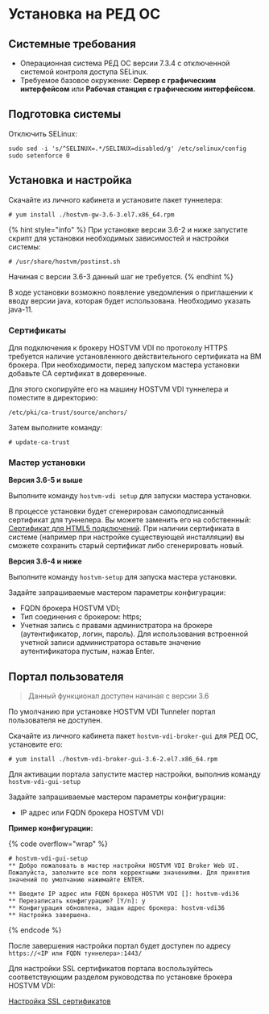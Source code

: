 # Установка на РЕД ОС

## Системные требования <a href="#requirements" id="requirements"></a>

* Операционная система РЕД ОС версии 7.3.4 с отключенной системой контроля доступа SELinux.
* Требуемое базовое окружение: **Сервер с графическим интерфейсом** или **Рабочая станция с графическим интерфейсом.**

## Подготовка системы <a href="#preparation" id="preparation"></a>

Отключить SELinux:

```
sudo sed -i 's/^SELINUX=.*/SELINUX=disabled/g' /etc/selinux/config
sudo setenforce 0
```

## Установка и настройка <a href="#install" id="install"></a>

Скачайте из личного кабинета и установите пакет туннелера:

```shell-session
# yum install ./hostvm-gw-3.6-3.el7.x86_64.rpm
```

{% hint style="info" %}
При установке версии 3.6-2 и ниже запустите скрипт для установки необходимых зависимостей и настройки системы:

```shell-session
# /usr/share/hostvm/postinst.sh
```

Начиная с версии 3.6-3 данный шаг не требуется.
{% endhint %}

В ходе установки возможно появление уведомления о приглашении к вводу версии java, которая будет использована. Необходимо указать java-11.

### Сертификаты <a href="#certificates" id="certificates"></a>

Для подключения к брокеру HOSTVM VDI по протоколу HTTPS требуется наличие установленного действительного сертификата на ВМ брокера. При необходимости, перед запуском мастера установки добавьте CA сертификат в доверенные.

Для этого скопируйте его на машину HOSTVM VDI туннелера и поместите в директорию:

```
/etc/pki/ca-trust/source/anchors/
```

Затем выполните команду:

```shell-session
# update-ca-trust
```

### Мастер установки <a href="#setup-wizard" id="setup-wizard"></a>

**Версия 3.6-5 и выше**

Выполните команду `hostvm-vdi setup` для запуски мастера установки.

В процессе установки будет сгенерирован самоподписанный сертификат для туннелера. Вы можете заменить его на собственный: [Сертификат для HTML5 подключений](../tunneler-appliance-deploy.md#html5-certificate). При наличии сертификата в системе (например при настройке существующей инсталляции) вы сможете сохранить старый сертификат либо сгенерировать новый.

**Версия 3.6-4 и ниже**

Выполните команду `hostvm-setup` для запуска мастера установки.

Задайте запрашиваемые мастером параметры конфигурации:

* FQDN брокера HOSTVM VDI;
* Тип соединения с брокером: https;
* Учетная запись с правами администратора на брокере (аутентификатор, логин, пароль). Для использования встроенной учетной записи администратора оставьте значение аутентификатора пустым, нажав Enter.

## Портал пользователя <a href="#user-portal" id="user-portal"></a>

> Данный функционал доступен начиная с версии 3.6

По умолчанию при установке HOSTVM VDI Tunneler портал пользователя не доступен.

Скачайте из личного кабинета пакет `hostvm-vdi-broker-gui` для РЕД ОС, установите его:

```shell-session
# yum install ./hostvm-vdi-broker-gui-3.6-2.el7.x86_64.rpm
```

Для активации портала запустите мастер настройки, выполнив команду `hostvm-vdi-gui-setup`

Задайте запрашиваемые мастером параметры конфигурации:

* IP адрес или FQDN брокера HOSTVM VDI

**Пример конфигурации:**

{% code overflow="wrap" %}
```shell-session
# hostvm-vdi-gui-setup 
** Добро пожаловать в мастер настройки HOSTVM VDI Broker Web UI. Пожалуйста, заполните все поля корректными значениями. Для принятия значений по умолчанию нажимайте ENTER.

** Введите IP адрес или FQDN брокера HOSTVM VDI []: hostvm-vdi36
** Перезаписать конфигурацию? [Y/n]: y
** Конфигурация обновлена, задан адрес брокера: hostvm-vdi36
** Настройка завершена.
```
{% endcode %}

После завершения настройки портал будет доступен по адресу `https://<IP или FQDN туннелера>:1443/`

Для настройки SSL сертификатов портала воспользуйтесь соответствующим разделом руководства по установке брокера HOSTVM VDI:

[Настройка SSL сертификатов](../hostvm-vdi-ova-install/#ssl-certificates)

